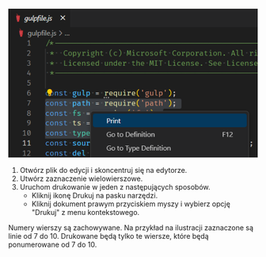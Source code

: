 ![](./print-multiline-selection.png)

1. Otwórz plik do edycji i skoncentruj się na edytorze. 
2. Utwórz zaznaczenie wielowierszowe.
3. Uruchom drukowanie w jeden z następujących sposobów.
	- Kliknij ikonę Drukuj na pasku narzędzi.
	- Kliknij dokument prawym przyciskiem myszy i wybierz opcję "Drukuj" z menu kontekstowego.

Numery wierszy są zachowywane. Na przykład na ilustracji zaznaczone są linie od 7 do 10. Drukowane będą tylko te wiersze, które będą ponumerowane od 7 do 10.